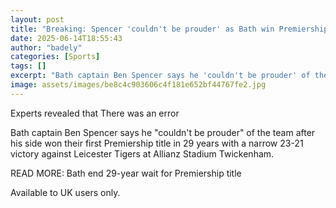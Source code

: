```yaml
---
layout: post
title: "Breaking: Spencer 'couldn't be prouder' as Bath win Premiership"
date: 2025-06-14T18:55:43
author: "badely"
categories: [Sports]
tags: []
excerpt: "Bath captain Ben Spencer says he 'couldn't be prouder' of the team after his side won their first Premiership title in 29 years with a narrow 23-21 vi"
image: assets/images/be8c4c903606c4f181e652bf44767fe2.jpg
---
```


Experts revealed that There was an error

Bath captain Ben Spencer says he "couldn't be prouder" of the team after his side won their first Premiership title in 29 years with a narrow 23-21 victory against Leicester Tigers at Allianz Stadium Twickenham.

READ MORE: Bath end 29-year wait for Premiership title

Available to UK users only.

